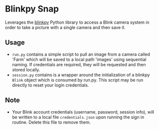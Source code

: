 # Blinkpy Snap

Leverages the [blinkpy](https://github.com/fronzbot/blinkpy) Python library to access a Blink 
camera system in order to take a picture with a single camera and then save it.

## Usage

- `run.py` contains a simple script to pull an image from a camera called 'Farm' which will be 
saved to a local path 'images' using sequential naming. If credentials are required, they will 
be requested and then stored locally.
- `session.py` contains is a wrapper around the initialization of a blinkpy `Blink` object 
which is consumed by run.py. This script may be run directly to reset your login credentials.

## Note

- Your Blink account credentials (username, password, session info), will be written to a 
local file `credentials.json` upon running the sign in routine. Delete this file to remove 
them.